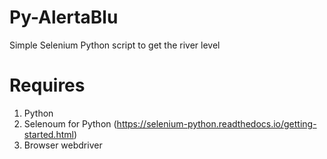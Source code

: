 # Py-AlertaBlu
Simple Selenium Python script to get the river level

# Requires
1. Python
2. Selenoum for Python (https://selenium-python.readthedocs.io/getting-started.html)
3. Browser webdriver
